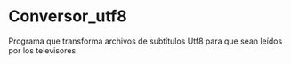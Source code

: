 # Conversor_utf8
Programa que transforma archivos de subtítulos Utf8 para que sean leídos por los televisores
